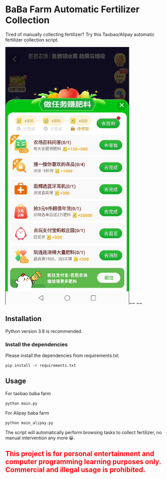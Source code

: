 # BaBa Farm Automatic Fertilizer Collection

Tired of manually collecting fertilizer? Try this Taobao/Alipay automatic fertilizer collection script.

![img.png](farm_home_page.png)~~
~~
## Installation
Python version 3.8 is recommended.
### Install the dependencies
Please install the dependencies from requirements.txt
```
pip install -r requirements.txt
```
## Usage
For taobao baba farm
```
python main.py
```
For Alipay baba farm
```
python main_alipay.py
```
The script will automatically perform browsing tasks to collect fertilizer, no manual intervention any more 😀.

## <span style="color:red">**This project is for personal entertainment and computer programming learning purposes only. Commercial and illegal usage is prohibited.**</span>

